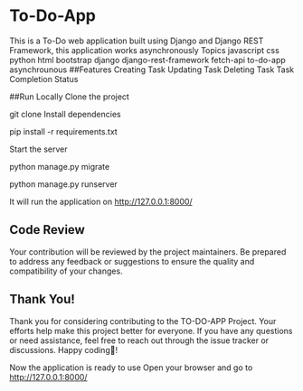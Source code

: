 # To-Do-App
This is a To-Do web application built using Django and Django REST Framework, this application works asynchronously  Topics javascript css python html bootstrap django django-rest-framework fetch-api to-do-app asynchrounous
##Features
Creating Task
Updating Task
Deleting Task
Task Completion Status

##Run Locally
Clone the project

  git clone 
Install dependencies

pip install -r requirements.txt


Start the server


python manage.py migrate


python manage.py runserver


It will run the application on http://127.0.0.1:8000/

## Code Review

Your contribution will be reviewed by the project maintainers. Be prepared to address any feedback or suggestions to ensure the quality and compatibility of your changes.

## Thank You!

Thank you for considering contributing to the TO-DO-APP Project. Your efforts help make this project better for everyone. If you have any questions or need assistance, feel free to reach out through the issue tracker or discussions. 
Happy coding🤩!

Now the application is ready to use
Open your browser and go to http://127.0.0.1:8000/
